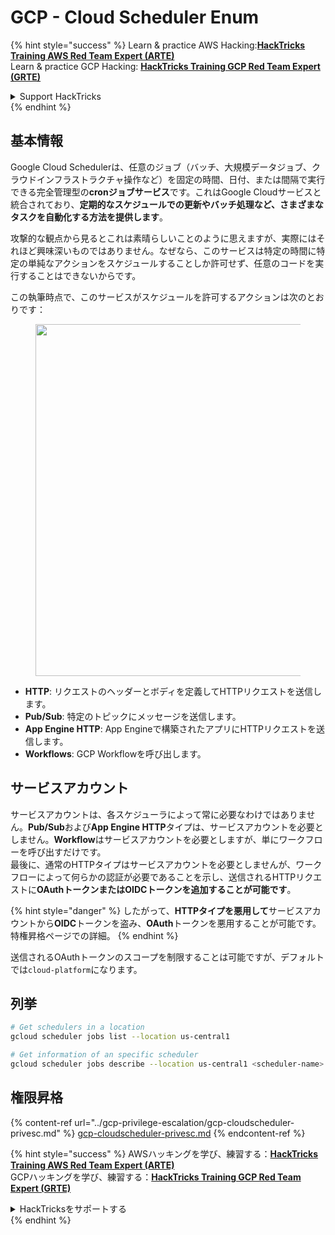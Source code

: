 # GCP - Cloud Scheduler Enum

{% hint style="success" %}
Learn & practice AWS Hacking:<img src="../../../.gitbook/assets/image.png" alt="" data-size="line">[**HackTricks Training AWS Red Team Expert (ARTE)**](https://training.hacktricks.xyz/courses/arte)<img src="../../../.gitbook/assets/image.png" alt="" data-size="line">\
Learn & practice GCP Hacking: <img src="../../../.gitbook/assets/image (2).png" alt="" data-size="line">[**HackTricks Training GCP Red Team Expert (GRTE)**<img src="../../../.gitbook/assets/image (2).png" alt="" data-size="line">](https://training.hacktricks.xyz/courses/grte)

<details>

<summary>Support HackTricks</summary>

* Check the [**subscription plans**](https://github.com/sponsors/carlospolop)!
* **Join the** 💬 [**Discord group**](https://discord.gg/hRep4RUj7f) or the [**telegram group**](https://t.me/peass) or **follow** us on **Twitter** 🐦 [**@hacktricks\_live**](https://twitter.com/hacktricks\_live)**.**
* **Share hacking tricks by submitting PRs to the** [**HackTricks**](https://github.com/carlospolop/hacktricks) and [**HackTricks Cloud**](https://github.com/carlospolop/hacktricks-cloud) github repos.

</details>
{% endhint %}

## 基本情報

Google Cloud Schedulerは、任意のジョブ（バッチ、大規模データジョブ、クラウドインフラストラクチャ操作など）を固定の時間、日付、または間隔で実行できる完全管理型の**cronジョブサービス**です。これはGoogle Cloudサービスと統合されており、**定期的なスケジュールでの更新やバッチ処理など、さまざまなタスクを自動化する方法を提供します**。

攻撃的な観点から見るとこれは素晴らしいことのように思えますが、実際にはそれほど興味深いものではありません。なぜなら、このサービスは特定の時間に特定の単純なアクションをスケジュールすることしか許可せず、任意のコードを実行することはできないからです。

この執筆時点で、このサービスがスケジュールを許可するアクションは次のとおりです：

<figure><img src="../../../.gitbook/assets/image (347).png" alt="" width="563"><figcaption></figcaption></figure>

* **HTTP**: リクエストのヘッダーとボディを定義してHTTPリクエストを送信します。
* **Pub/Sub**: 特定のトピックにメッセージを送信します。
* **App Engine HTTP**: App Engineで構築されたアプリにHTTPリクエストを送信します。
* **Workflows**: GCP Workflowを呼び出します。

## サービスアカウント

サービスアカウントは、各スケジューラによって常に必要なわけではありません。**Pub/Sub**および**App Engine HTTP**タイプは、サービスアカウントを必要としません。**Workflow**はサービスアカウントを必要としますが、単にワークフローを呼び出すだけです。\
最後に、通常のHTTPタイプはサービスアカウントを必要としませんが、ワークフローによって何らかの認証が必要であることを示し、送信されるHTTPリクエストに**OAuthトークンまたはOIDCトークンを追加することが可能です**。

{% hint style="danger" %}
したがって、**HTTPタイプを悪用して**サービスアカウントから**OIDC**トークンを盗み、**OAuth**トークンを悪用することが可能です。特権昇格ページでの詳細。
{% endhint %}

送信されるOAuthトークンのスコープを制限することは可能ですが、デフォルトでは`cloud-platform`になります。

## 列挙
```bash
# Get schedulers in a location
gcloud scheduler jobs list --location us-central1

# Get information of an specific scheduler
gcloud scheduler jobs describe --location us-central1 <scheduler-name>
```
## 権限昇格

{% content-ref url="../gcp-privilege-escalation/gcp-cloudscheduler-privesc.md" %}
[gcp-cloudscheduler-privesc.md](../gcp-privilege-escalation/gcp-cloudscheduler-privesc.md)
{% endcontent-ref %}

{% hint style="success" %}
AWSハッキングを学び、練習する：<img src="../../../.gitbook/assets/image.png" alt="" data-size="line">[**HackTricks Training AWS Red Team Expert (ARTE)**](https://training.hacktricks.xyz/courses/arte)<img src="../../../.gitbook/assets/image.png" alt="" data-size="line">\
GCPハッキングを学び、練習する：<img src="../../../.gitbook/assets/image (2).png" alt="" data-size="line">[**HackTricks Training GCP Red Team Expert (GRTE)**<img src="../../../.gitbook/assets/image (2).png" alt="" data-size="line">](https://training.hacktricks.xyz/courses/grte)

<details>

<summary>HackTricksをサポートする</summary>

* [**サブスクリプションプラン**](https://github.com/sponsors/carlospolop)を確認してください！
* **💬 [**Discordグループ**](https://discord.gg/hRep4RUj7f)または[**Telegramグループ**](https://t.me/peass)に参加するか、**Twitter** 🐦 [**@hacktricks\_live**](https://twitter.com/hacktricks\_live)**をフォローしてください。**
* **[**HackTricks**](https://github.com/carlospolop/hacktricks)および[**HackTricks Cloud**](https://github.com/carlospolop/hacktricks-cloud)のGitHubリポジトリにPRを提出してハッキングトリックを共有してください。**

</details>
{% endhint %}
